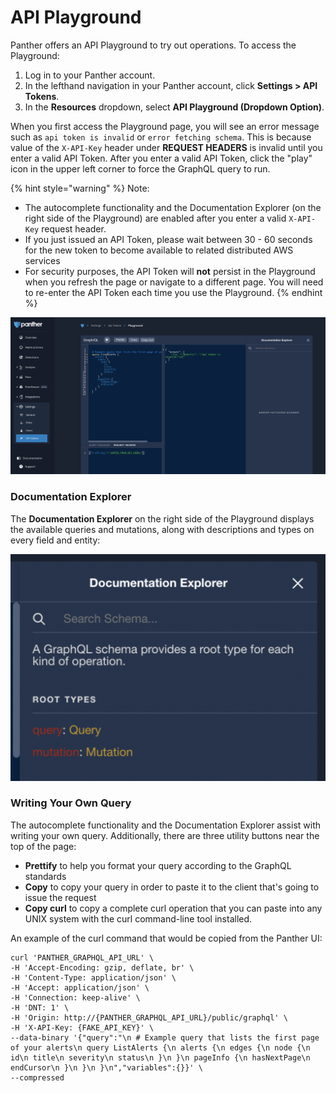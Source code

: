 # API Playground

Panther offers an API Playground to try out operations. To access the Playground:

1. Log in to your Panther account.
2. In the lefthand navigation in your Panther account, click **Settings > API Tokens**.
3. In the **Resources** dropdown, select **API Playground (Dropdown Option)**.&#x20;

When you first access the Playground page, you will see an error message such as `api token is invalid` or `error fetching schema`. This is because value of the `X-API-Key` header under **REQUEST HEADERS** is invalid until you enter a valid API Token. After you enter a valid API Token, click the "play" icon in the upper left corner to force the GraphQL query to run.

{% hint style="warning" %}
Note:

* The autocomplete functionality and the Documentation Explorer (on the right side of the Playground) are enabled after you enter a valid `X-API-Key` request header.
* If you just issued an API Token, please wait between 30 - 60 seconds for the new token to become available to related distributed AWS services
* For security purposes, the API Token will **not** persist in the Playground when you refresh the page or navigate to a different page. You will need to re-enter the API Token each time you use the Playground.
{% endhint %}

![The API Playground default view](../.gitbook/assets/api-playground.png)

### Documentation Explorer

The **Documentation Explorer** on the right side of the Playground displays the available queries and mutations, along with descriptions and types on every field and entity:

![](../.gitbook/assets/documentation-explorer.png)

### Writing Your Own Query

The autocomplete functionality and the Documentation Explorer assist with writing your own query. Additionally, there are three utility buttons near the top of the page:&#x20;

* **Prettify** to help you format your query according to the GraphQL standards
* **Copy** to copy your query in order to paste it to the client that's going to issue the request
* **Copy curl** to copy a complete curl operation that you can paste into any UNIX system with the curl command-line tool installed.

An example of the curl command that would be copied from the Panther UI:

```
curl 'PANTHER_GRAPHQL_API_URL' \
-H 'Accept-Encoding: gzip, deflate, br' \
-H 'Content-Type: application/json' \
-H 'Accept: application/json' \
-H 'Connection: keep-alive' \
-H 'DNT: 1' \
-H 'Origin: http://{PANTHER_GRAPHQL_API_URL}/public/graphql' \
-H 'X-API-Key: {FAKE_API_KEY}' \
--data-binary '{"query":"\n # Example query that lists the first page of your alerts\n query ListAlerts {\n alerts {\n edges {\n node {\n id\n title\n severity\n status\n }\n }\n pageInfo {\n hasNextPage\n endCursor\n }\n }\n }\n","variables":{}}' \
--compressed
```


